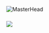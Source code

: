 ![MasterHead](https://user-images.githubusercontent.com/74038190/225813708-98b745f2-7d22-48cf-9150-083f1b00d6c9.gif)
<h3 align="center"></h3>

[![](https://visitcount.itsvg.in/api?id=Kraken57&icon=6&color=12)](https://visitcount.itsvg.in)


<p align="left">
</p>

<p align="center"><img align="left" src="https://github-readme-stats.vercel.app/api/top-langs?username=Kraken57&show_icons=true&locale=en&layout=compact&theme=holi" alt="" /></p>







